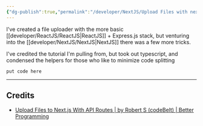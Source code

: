 ```yaml
---
{"dg-publish":true,"permalink":"/developer/NextJS/Upload Files with next-connect and Multer/","dgPassFrontmatter":true}
---
```


I've created a file uploader with the more basic [[developer/ReactJS/ReactJS\|ReactJS]] + Express.js stack, but venturing into the [[developer/NextJS/NextJS\|NextJS]] there was a few more tricks. 

I've credited the tutorial I'm pulling from, but took out typescript, and condensed the helpers for those who like to minimize code splitting

```
put code here
```
 
 ---
## Credits
- [Upload Files to Next.js With API Routes | by Robert S (codeBelt) | Better Programming](https://betterprogramming.pub/upload-files-to-next-js-with-api-routes-839ce9f28430)
